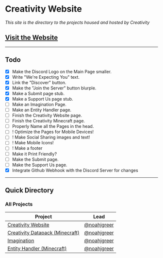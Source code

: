 # Creativity Website
*This site is the directory to the projects housed and hosted by Creativity*

## [Visit the Website](https://creativity-proj.netlify.app/)

---
## Todo
- [x] Make the Discord Logo on the Main Page smaller.
- [x] Write "We're Expecting You" text.
- [x] Link the "Discover" button.
- [X] Make the "Join the Server" button blurple.
- [x] Make a Submit page stub.
- [x] Make a Support Us page stub.
- [ ] Make an Imagination Page.
- [ ] Make an Entity Handler page.
- [ ] Finish the Creativity Website page.
- [ ] Finish the Creativity Minecraft page.
- [ ] Properly Name all the Pages in the head.
- [ ] ! Optimize the Pages for Mobile Devices!
- [ ] ! Make Social Sharing images and text!
- [ ] ! Make Mobile Icons!
- [ ] ! Make a footer
- [ ] Make it Print Friendly?
- [ ] Make the Submit page.
- [ ] Make the Support Us page.
- [x] Integrate Github Webhook with the Discord Server for changes

---
## Quick Directory
### All Projects
| Project | Lead |
|---------|-------|
|[Creativity Website](https://creativity-proj.netlify.app/projects/creativity-website)|[@noahjgreer](https://creativity-proj.netlify.app/portfolio/noahjgreer.html)|
|[Creativity Datapack (Minecraft)](https://creativity-proj.netlify.app/projects/creativity-mc)|[@noahjgreer](https://creativity-proj.netlify.app/portfolio/noahjgreer.html)|
|[Imagination](https://creativity-proj.netlify.app/projects/imagination)|[@noahjgreer](https://creativity-proj.netlify.app/portfolio/noahjgreer.html)|
|[Entity Handler (Minecraft)](https://creativity-proj.netlify.app/projects/entity-handler)|[@noahjgreer](https://creativity-proj.netlify.app/portfolio/noahjgreer.html)|
